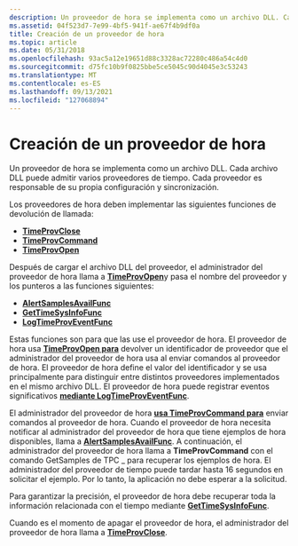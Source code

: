```yaml
---
description: Un proveedor de hora se implementa como un archivo DLL. Cada archivo DLL puede admitir varios proveedores de tiempo. Cada proveedor es responsable de su propia configuración y sincronización.
ms.assetid: 04f523d7-7e99-4bf5-941f-ae67f4b9df0a
title: Creación de un proveedor de hora
ms.topic: article
ms.date: 05/31/2018
ms.openlocfilehash: 93ac5a12e19651d88c3328ac72280c486a54c4d0
ms.sourcegitcommit: d75fc10b9f0825bbe5ce5045c90d4045e3c53243
ms.translationtype: MT
ms.contentlocale: es-ES
ms.lasthandoff: 09/13/2021
ms.locfileid: "127068894"
---
```

# <a name="creating-a-time-provider"></a>Creación de un proveedor de hora

Un proveedor de hora se implementa como un archivo DLL. Cada archivo DLL puede admitir varios proveedores de tiempo. Cada proveedor es responsable de su propia configuración y sincronización.

Los proveedores de hora deben implementar las siguientes funciones de devolución de llamada:

-   [**TimeProvClose**](/windows/desktop/api/Timeprov/nf-timeprov-timeprovclose)
-   [**TimeProvCommand**](/windows/desktop/api/Timeprov/nf-timeprov-timeprovcommand)
-   [**TimeProvOpen**](/windows/desktop/api/Timeprov/nf-timeprov-timeprovopen)

Después de cargar el archivo DLL del proveedor, el administrador del proveedor de hora llama a [**TimeProvOpen**](/windows/desktop/api/Timeprov/nf-timeprov-timeprovopen)y pasa el nombre del proveedor y los punteros a las funciones siguientes:

-   [**AlertSamplesAvailFunc**](/windows/desktop/api/Timeprov/nc-timeprov-alertsamplesavailfunc)
-   [**GetTimeSysInfoFunc**](/windows/desktop/api/Timeprov/nc-timeprov-gettimesysinfofunc)
-   [**LogTimeProvEventFunc**](/windows/desktop/api/Timeprov/nc-timeprov-logtimeproveventfunc)

Estas funciones son para que las use el proveedor de hora. El proveedor de hora usa [**TimeProvOpen para**](/windows/desktop/api/Timeprov/nf-timeprov-timeprovopen) devolver un identificador de proveedor que el administrador del proveedor de hora usa al enviar comandos al proveedor de hora. El proveedor de hora define el valor del identificador y se usa principalmente para distinguir entre distintos proveedores implementados en el mismo archivo DLL. El proveedor de hora puede registrar eventos significativos [**mediante LogTimeProvEventFunc**](/windows/desktop/api/Timeprov/nc-timeprov-logtimeproveventfunc).

El administrador del proveedor de hora [**usa TimeProvCommand para**](/windows/desktop/api/Timeprov/nf-timeprov-timeprovcommand) enviar comandos al proveedor de hora. Cuando el proveedor de hora necesita notificar al administrador del proveedor de hora que tiene ejemplos de hora disponibles, llama a [**AlertSamplesAvailFunc**](/windows/desktop/api/Timeprov/nc-timeprov-alertsamplesavailfunc). A continuación, el administrador del proveedor de hora llama a **TimeProvCommand** con el comando GetSamples de TPC \_ para recuperar los ejemplos de hora. El administrador del proveedor de tiempo puede tardar hasta 16 segundos en solicitar el ejemplo. Por lo tanto, la aplicación no debe esperar a la solicitud.

Para garantizar la precisión, el proveedor de hora debe recuperar toda la información relacionada con el tiempo mediante [**GetTimeSysInfoFunc**](/windows/desktop/api/Timeprov/nc-timeprov-gettimesysinfofunc).

Cuando es el momento de apagar el proveedor de hora, el administrador del proveedor de hora llama a [**TimeProvClose**](/windows/desktop/api/Timeprov/nf-timeprov-timeprovclose).

 

 



